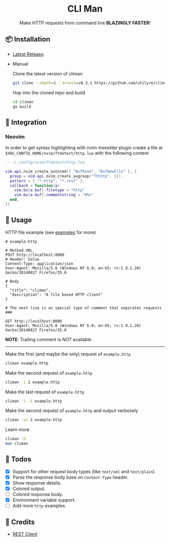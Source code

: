 <h1 align="center">CLI Man</h1>

<p align="center">
  Make HTTP requests from command line <strong>BLAZINGLY FASTER</strong>!
</p>

## 📦 Installation

- [Latest Release](https://github.com/utilyre/climan/releases/latest).

- Manual

  Clone the latest version of climan

  ```bash
  git clone --depth=1 --branch=v0.3.1 https://github.com/utilyre/climan.git
  ```

  Hop into the cloned repo and build

  ```bash
  cd climan
  go build
  ```

## 🌟 Integration

### Neovim

In order to get syntax highlighting with nvim-treesitter plugin create a file
at `$XDG_CONFIG_HOME/nvim/ftdetect/http.lua` with the following content

```lua
-- ~/.config/nvim/ftdetect/http.lua

vim.api.nvim_create_autocmd({ "BufRead", "BufNewFile" }, {
  group = vim.api.nvim_create_augroup("fthttp", {}),
  pattern = { "*.http", "*.rest" },
  callback = function(a)
    vim.bo[a.buf].filetype = "http"
    vim.bo[a.buf].commentstring = "#%s"
  end,
})
```

## 🚀 Usage

HTTP file example (see [examples](/examples) for more)

```http
# example.http

# Method URL
POST http://localhost:8080
# Header: Value
Content-Type: application/json
User-Agent: Mozilla/5.0 (Windows NT 6.0; en-US; rv:1.9.1.20) Gecko/20140827 Firefox/35.0

# Body
{
  "title": "climan",
  "description": "A file based HTTP client"
}

# The next line is an special type of comment that separates requests
###

GET http://localhost:8080
User-Agent: Mozilla/5.0 (Windows NT 6.0; en-US; rv:1.9.1.20) Gecko/20140827 Firefox/35.0
```

**NOTE**: Trailing comment is _NOT_ available.

---

Make the first (and maybe the only) request of `example.http`

```bash
climan example.http
```

Make the second request of `example.http`

```bash
climan -i 2 example.http
```

Make the last request of `example.http`

```bash
climan -i -1 example.http
```

Make the second request of `example.http` and output verbosely

```bash
climan -vi 2 example.http
```

Learn more

```bash
climan -h
man climan
```

## 🔖 Todos

- [x] Support for other request body types (like `text/xml` and `text/plain`).
- [x] Parse the response body base on `Content-Type` header.
- [x] Show response details.
- [x] Colored output.
- [ ] Colored response body.
- [x] Environment variable support.
- [ ] Add more `http` examples.

## 📢 Credits

- [REST Client](https://github.com/Huachao/vscode-restclient)
